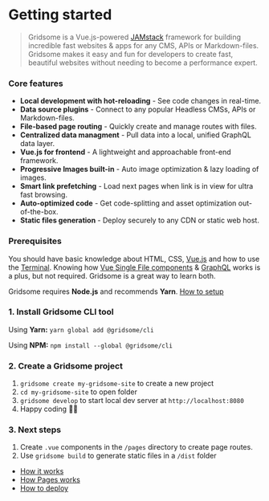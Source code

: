 # Getting started
> Gridsome is a Vue.js-powered [JAMstack](/docs/jamstack) framework for building incredible fast websites & apps for any CMS, APIs or Markdown-files. Gridsome makes it easy and fun for developers to create fast, beautiful websites without needing to become a performance expert. 

### Core features

- **Local development with hot-reloading** - See code changes in real-time.
- **Data source plugins** - Connect to any popular Headless CMSs, APIs or Markdown-files.
- **File-based page routing** - Quickly create and manage routes with files.
- **Centralized data managment** - Pull data into a local, unified GraphQL data layer.
- **Vue.js for frontend** - A lightweight and approachable front-end framework.
- **Progressive Images built-in** - Auto image optimization & lazy loading of images.
- **Smart link prefetching** - Load next pages when link is in view for ultra fast browsing.
- **Auto-optimized code** - Get code-splitting and asset optimization out-of-the-box.
- **Static files generation** - Deploy securely to any CDN or static web host.


### Prerequisites
You should have basic knowledge about HTML, CSS, [Vue.js](https://vuejs.org) and how to use the [Terminal](https://www.linode.com/docs/tools-reference/tools/using-the-terminal/). Knowing how [Vue Single File components](https://vuejs.org/v2/guide/single-file-components.html) & [GraphQL](https://www.graphql.com/) works is a plus, but not required. Gridsome is a great way to learn both.

Gridsome requires **Node.js** and recommends **Yarn**. [How to setup](/docs/prerequisites)


### 1. Install Gridsome CLI tool

Using **Yarn:**  `yarn global add @gridsome/cli`

Using **NPM:**  `npm install --global @gridsome/cli`

### 2. Create a Gridsome project

1. `gridsome create my-gridsome-site` to create a new project </li>
2. `cd my-gridsome-site` to open folder
3. `gridsome develop` to start local dev server at `http://localhost:8080`
4. Happy coding 🎉🙌

### 3. Next steps

1. Create `.vue` components in the `/pages` directory to create page routes.
2. Use `gridsome build` to generate static files in a `/dist` folder


- [How it works](/docs/how-it-works)
- [How Pages works](/docs/pages)
- [How to deploy](/docs/deployment)
